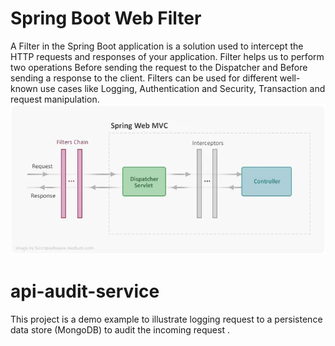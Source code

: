 # Spring Boot Web Filter
A Filter in the Spring Boot application is a solution used to intercept the HTTP requests and responses of your application. Filter helps us to perform two operations Before sending the request to the Dispatcher and Before sending a response to the client.
Filters can be used for different well-known use cases like Logging, Authentication and Security, Transaction and request manipulation.
![Spring-filter.png](Spring-filter.png)

# api-audit-service 
This project is a demo example to illustrate logging request to a persistence data store (MongoDB)
to audit the incoming request . 

